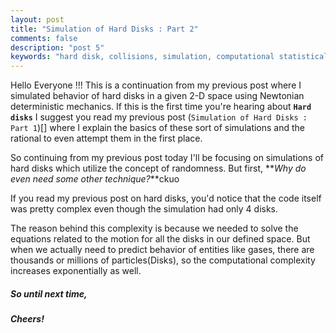 ```yaml
---
layout: post
title: "Simulation of Hard Disks : Part 2"
comments: false
description: "post 5"
keywords: "hard disk, collisions, simulation, computational statistical mechanics, random sampling"
---
```

Hello Everyone !!! This is a continuation from my previous post where I simulated behavior of hard disks in a given 2-D space using Newtonian deterministic mechanics. If this is the first time you're hearing about **`Hard disks`** I suggest you read my previous post (`Simulation of Hard Disks : Part 1`)[] where I explain the basics of these sort of simulations and the rational to even attempt them in the first place.

 So continuing from my previous post today I'll be focusing on  simulations of hard disks which utilize the concept of randomness. But first, **_Why do even need some other technique?_**ckuo

 If you read my previous post on hard disks, you'd notice that the code itself was pretty complex even though the simulation had only 4 disks.


 The reason behind this complexity is because we needed to solve the equations related to the motion for all the disks in our defined space. But when we actually need to predict behavior of entities like gases, there are thousands or millions of particles(Disks), so the computational complexity increases exponentially as well.

##### So until next time,
##### Cheers!
